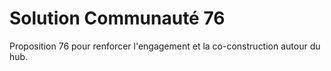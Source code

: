# Solution Communauté 76

Proposition 76 pour renforcer l'engagement et la co-construction autour du hub.
